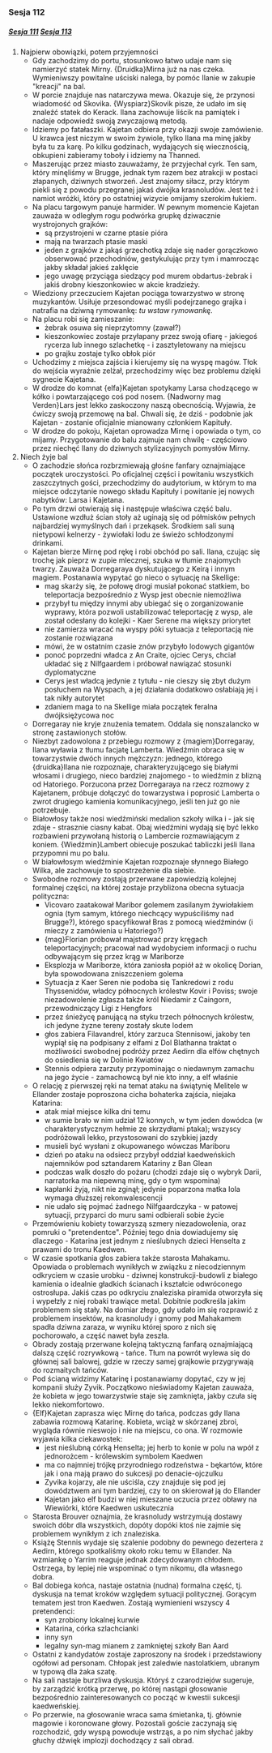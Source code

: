 ### Sesja 112
##### [Sesja 111](#sesja-111) [Sesja 113](#sesja-113)
1. Najpierw obowiązki, potem przyjemności
    - Gdy zachodzimy do portu, stosunkowo łatwo udaje nam się namierzyć statek Mirny. {Druidka}Mirna już na nas czeka. Wymieniwszy powitalne uściski nalega, by pomóc Ilanie w zakupie "kreacji" na bal.
    - W porcie znajduje nas natarczywa mewa. Okazuje się, że przynosi wiadomość od Skovika. {Wyspiarz}Skovik pisze, że udało im się znaleźć statek do Kerack. Ilana zachowuje liścik na pamiątek i nadaje odpowiedź swoją zwyczajową metodą.
    - Idziemy po fatałaszki. Kajetan odbiera przy okazji swoje zamówienie. U krawca jest niczym w swoim żywiole, tylko Ilana ma minę jakby była tu za karę. Po kilku godzinach, wydających się wiecznością, obkupieni zabieramy toboły i idziemy na Thanned.
    - Maszerując przez miasto zauważamy, że przyjechał cyrk. Ten sam, który minęliśmy w Brugge, jednak tym razem bez atrakcji w postaci złapanych, dziwnych stworzeń. Jest znajomy siłacz, przy którym piekli się z powodu przegranej jakaś dwójka krasnoludów. Jest też i namiot wróżki, który po ostatniej wizycie omijamy szerokim łukiem.
    - Na placu targowym panuje harmider. W pewnym momencie Kajetan zauważa w odległym rogu podwórka grupkę dziwacznie wystrojonych grajków:
        - są przystrojeni w czarne ptasie pióra
        - mają na twarzach ptasie maski
        - jeden z grajków z jakąś grzechotką zdaje się nader gorączkowo obserwować przechodniów, gestykulując przy tym i mamrocząc jakby składał jakieś zaklęcie
        - jego uwagę przyciąga siedzący pod murem obdartus-żebrak i jakiś drobny kieszonkowiec w akcie kradzieży.
    - Wiedziony przeczuciem Kajetan pociąga towarzystwo w stronę muzykantów. Usiłuje przesondować myśli podejrzanego grajka i natrafia na dziwną rymowankę: *tu wstaw rymowankę*.
    - Na placu robi się zamieszanie:
        - żebrak osuwa się nieprzytomny (zawał?)
        - kieszonkowiec zostaje przyłapany przez swoją ofiarę - jakiegoś rycerza lub innego szlachetkę - i zasztyletowany na miejscu
        - po grajku zostaje tylko obłok piór
    - Uchodzimy z miejsca zajścia i kierujemy się na wyspę magów. Tłok do wejścia wyraźnie zelżał, przechodzimy więc bez problemu dzięki sygnecie Kajetana.
    - W drodze do komnat {elfa}Kajetan spotykamy Larsa chodzącego w kółko i powtarzającego coś pod nosem. {Nadworny mag Verden}Lars jest lekko zaskoczony naszą obecnością. Wyjawia, że ćwiczy swoją przemowę na bal. Chwali się, że dziś - podobnie jak Kajetan - zostanie oficjalnie mianowany członkiem Kapituły.
    - W drodze do pokoju, Kajetan oprowadza Mirnę i opowiada o tym, co mijamy. Przygotowanie do balu zajmuje nam chwilę - częściowo przez niechęć Ilany do dziwnych stylizacyjnych pomysłów Mirny.
2. Niech żyje bal
    - O zachodzie słońca rozbrzmiewają głośne fanfary oznajmiające początek uroczystości. Po oficjalnej części i powitaniu wszystkich zaszczytnych gości, przechodzimy do audytorium, w którym to ma miejsce odczytanie nowego składu Kapituły i powitanie jej nowych nabytków: Larsa i Kajetana.
    - Po tym drzwi otwierają się i następuje właściwa część balu. Ustawione wzdłuż ścian stoły aż uginają się od półmisków pełnych najbardziej wymyślnych dań i przekąsek. Środkiem sali suną nietypowi kelnerzy - żywiołaki lodu ze świeżo schłodzonymi drinkami.
    - Kajetan bierze Mirnę pod rękę i robi obchód po sali. Ilana, czując się trochę jak pieprz w zupie mlecznej, szuka w tłumie znajomych twarzy. Zauważa Dorregaraya dyskutującego z Keirą i innym magiem. Postanawia wypytać go nieco o sytuację na Skellige:
        - mag skarży się, że połowę drogi musiał pokonać statkiem, bo teleportacja bezpośrednio z Wysp jest obecnie niemożliwa
        - przybył tu między innymi aby ubiegać się o zorganizowanie wyprawy, która pozwoli ustabilizować teleportację z wysp, ale został odesłany do kolejki - Kaer Serene ma większy priorytet
        - nie zamierza wracać na wyspy póki sytuacja z teleportacją nie zostanie rozwiązana
        - mówi, że w ostatnim czasie znów przybyło lodowych gigantów
        - ponoć poprzedni władca z An Craite, ojciec Cerys, chciał układać się z Nilfgaardem i próbował nawiązać stosunki dyplomatyczne
        - Cerys jest władcą jedynie z tytułu - nie cieszy się zbyt dużym posłuchem na Wyspach, a jej działania dodatkowo osłabiają jej i tak nikły autorytet
        - zdaniem maga to na Skellige miała początek feralna dwójksiężycowa noc
    - Dorregaray nie kryje znużenia tematem. Oddala się nonszalancko w stronę zastawionych stołów.
    - Niezbyt zadowolona z przebiegu rozmowy z {magiem}Dorregaray, Ilana wyławia z tłumu facjatę Lamberta. Wiedźmin obraca się w towarzystwie dwóch innych mężczyzn: jednego, którego {druidka}Ilana nie rozpoznaje, charakteryzującego się białymi włosami i drugiego, nieco bardziej znajomego - to wiedźmin z blizną od Hatoriego. Porzucona przez Dorregaraya na rzecz rozmowy z Kajetanem, próbuje dołączyć do towarzystwa i poprosić Lamberta o zwrot drugiego kamienia komunikacyjnego, jeśli ten już go nie potrzebuje.
    - Białowłosy także nosi wiedźmiński medalion szkoły wilka i - jak się zdaje - strasznie ciasny kabat. Obaj wiedźmini wydają się być lekko rozbawieni przywołaną historią o Lambercie rozmawiającym z koniem. {Wiedźmin}Lambert obiecuje poszukać tabliczki jeśli Ilana przypomni mu po balu.
    - W białowłosym wiedźminie Kajetan rozpoznaje słynnego Białego Wilka, ale zachowuje to spostrzeżenie dla siebie.
    - Swobodne rozmowy zostają przerwane zapowiedzią kolejnej formalnej części, na której zostaje przybliżona obecna sytuacja polityczna: 
        - Vicovaro zaatakował Maribor golemem zasilanym żywiołakiem ognia (tym samym, którego niechcący wypuściliśmy nad Brugge?), którego spacyfikował Bras z pomocą wiedźminów (i mieczy z zamówienia u Hatoriego?)
        - {mag}Florian próbował majstrować przy kręgach teleportacyjnych; pracował nad wydobyciem informacji o ruchu odbywającym się przez krąg w Mariborze
        - Eksplozja w Mariborze, która zaniosła popiół aż w okolicę Dorian, była spowodowana zniszczeniem golema
        - Sytuacja z Kaer Seren nie podoba się Tankredowi z rodu Thyssenidów, władcy północnych królestw Kovir i Poviss; swoje niezadowolenie zgłasza także król Niedamir z Caingorn, przewodniczący Ligi z Hengfors
        - przez śnieżycę panującą na styku trzech północnych królestw, ich jedyne żyzne tereny zostały skute lodem
        - głos zabiera Filavandrel, który zarzuca Stennisowi, jakoby ten wypiął się na podpisany z elfami z Dol Blathanna traktat o możliwości swobodnej podróży przez Aedirn dla elfów chętnych do osiedlenia się w Dolinie Kwiatów
        - Stennis odpiera zarzuty przypominając o niedawnym zamachu na jego życie - zamachowcą był nie kto inny, a elf właśnie
    - O relację z pierwszej ręki na temat ataku na świątynię Melitele w Ellander zostaje poproszona cicha bohaterka zajścia, niejaka Katarina:
        - atak miał miejsce kilka dni temu
        - w sumie brało w nim udział 12 konnych, w tym jeden dowódca (w charakterystycznym hełmie ze skrzydłami ptaka); wszyscy podróżowali lekko, przystosowani do szybkiej jazdy
        - musieli być wysłani z okupowanego wówczas Mariboru
        - dzień po ataku na odsiecz przybył oddział kaedweńskich najemników pod sztandarem Katariny z Ban Glean
        - podczas walk doszło do pożaru (chodzi zdaje się o wybryk Darii, narratorka ma niepewną minę, gdy o tym wspomina)
        - kapłanki żyją, nikt nie zginął; jedynie poparzona matka Iola wymaga dłuższej rekonwalescencji
        - nie udało się pojmać żadnego Nilfgaardczyka - w patowej sytuacji, przyparci do muru sami odbierali sobie życie
    - Przemówieniu kobiety towarzyszą szmery niezadowolenia, oraz pomruki o "pretendentce". Później tego dnia dowiadujemy się dlaczego - Katarina jest jednym z nieślubnych dzieci Henselta z prawami do tronu Kaedwen.
    -  W czasie spotkania głos zabiera także starosta Mahakamu. Opowiada o problemach wynikłych w związku z niecodziennym odkryciem w czasie urobku - dziwnej konstrukcji-budowli z białego kamienia o idealnie gładkich ścianach i kształcie odwróconego ostrosłupa. Jakiś czas po odkryciu znaleziska piramida otworzyła się i wypełzły z niej robaki trawiące metal. Dobitnie podkreśla jakim problemem się stały. Na domiar złego, gdy udało im się rozprawić z problemem insektów, na krasnoludy i gnomy pod Mahakamem spadła dziwna zaraza, w wyniku której sporo z nich się pochorowało, a część nawet była zeszła.
    - Obrady zostają przerwane kolejną taktyczną fanfarą oznajmiającą dalszą część rozrywkową - tańce. Tłum na powrót wylewa się do głównej sali balowej, gdzie w rzeczy samej grajkowie przygrywają do rozmaitych tańców.
    - Pod ścianą widzimy Katarinę i postanawiamy dopytać, czy w jej kompanii służy Zyvik. Początkowo nieświadomy Kajetan zauważa, że kobieta w jego towarzystwie staje się zamknięta, jakby czuła się lekko niekomfortowo. 
    - {Elf}Kajetan zaprasza więc Mirnę do tańca, podczas gdy Ilana zabawia rozmową Katarinę. Kobieta, wciąż w skórzanej zbroi, wygląda równie nieswojo i nie na miejscu, co ona. W rozmowie wyjawia kilka ciekawostek:
        - jest nieślubną córką Henselta; jej herb to konie w polu na wpół z jednorożcem - królewskim symbolem Kaedwen
        - ma co najmniej trójkę przyrodniego rodzeństwa - bękartów, które jak i ona mają prawo do sukcesji po denacie-ojczulku
        - Zyvika kojarzy, ale nie uściśla, czy znajduje się pod jej dowództwem ani tym bardziej, czy to on skierował ją do Ellander
        - Kajetan jako elf budzi w niej mieszane uczucia przez obławy na Wiewiórki, które Kaedwen uskutecznia
    - Starosta Brouver oznajmia, że krasnoludy wstrzymują dostawy swoich dóbr dla wszystkich, dopóty dopóki ktoś nie zajmie się problemem wynikłym z ich znaleziska.
    - Książę Stennis wydaje się szalenie podobny do pewnego dezertera z Aedirn, którego spotkaliśmy około roku temu w Ellander. Na wzmiankę o Yarrim reaguje jednak zdecydowanym chłodem. Ostrzega, by lepiej nie wspominać o tym nikomu, dla własnego dobra.
    - Bal dobiega końca, nastaje ostatnia (nudna) formalna część, tj. dyskusja na temat kroków względem sytuacji politycznej. Gorącym tematem jest tron Kaedwen. Zostają wymienieni wszyscy 4 pretendenci:
        - syn zrobiony lokalnej kurwie
        - Katarina, córka szlachcianki
        - inny syn
        - legalny syn-mag mianem <tu wstaw> z zamkniętej szkoły Ban Aard
    - Ostatni z kandydatów zostaje zaproszony na środek i przedstawiony ogółowi ad personam. Chłopak jest zaledwie nastolatkiem, ubranym w typową dla żaka szatę.
    - Na sali nastaje burzliwa dyskusja. Któryś z czarodziejów sugeruje, by zarządzić krótką przerwę, po której nastąpi głosowanie bezpośrednio zainteresowanych co począć w kwestii sukcesji kaedweńskiej.
    - Po przerwie, na głosowanie wraca sama śmietanka, tj. głównie magowie i koronowane głowy. Pozostali goście zaczynają się rozchodzić, gdy wyspą powoduje wstrząs, a po nim słychać jakby głuchy dźwięk implozji dochodzący z sali obrad.
    